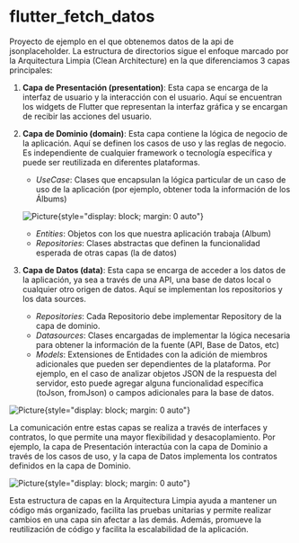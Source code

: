 # flutter_fetch_datos

Proyecto de ejemplo en el que obtenemos datos de la api de jsonplaceholder. La estructura de directorios sigue el enfoque marcado por la Arquitectura Limpia (Clean Architecture) en la que diferenciamos 3 capas principales:

1. **Capa de Presentación (presentation)**: Esta capa se encarga de la interfaz de usuario y la interacción con el usuario. Aquí se encuentran los widgets de Flutter que representan la interfaz gráfica y se encargan de recibir las acciones del usuario.

2. **Capa de Dominio (domain)**: Esta capa contiene la lógica de negocio de la aplicación. Aquí se definen los casos de uso y las reglas de negocio. Es independiente de cualquier framework o tecnología específica y puede ser reutilizada en diferentes plataformas.

	- *UseCase*: Clases que encapsulan la lógica particular de un caso de uso de la aplicación (por ejemplo, obtener toda la información de los Álbums)
	
	![Picture](https://i0.wp.com/resocoder.com/wp-content/uploads/2019/08/domain-layer-diagram.png?w=141&ssl=1){style="display: block; margin: 0 auto"}
	
	-  *Entities*: Objetos con los que nuestra aplicación trabaja (Album)
	- *Repositories*: Clases abstractas que definen la funcionalidad esperada de otras capas (la de datos)

 
3. **Capa de Datos (data)**: Esta capa se encarga de acceder a los datos de la aplicación, ya sea a través de una API, una base de datos local o cualquier otro origen de datos. Aquí se implementan los repositorios y los data sources.

	- *Repositories*: Cada Repositorio debe implementar Repository de la capa de dominio.
	- *Datasources*: Clases encargadas de implementar la lógica necesaria para obtener la información de la fuente (API, Base de Datos, etc)
	- *Models*: Extensiones de Entidades con la adición de miembros adicionales que pueden ser dependientes de la plataforma. Por ejemplo, en el caso de analizar objetos JSON de la respuesta del servidor, esto puede agregar alguna funcionalidad específica (toJson, fromJson) o campos adicionales para la base de datos.

![Picture](https://i0.wp.com/resocoder.com/wp-content/uploads/2019/08/data-layer-diagram.png?w=329&ssl=1){style="display: block; margin: 0 auto"}

La comunicación entre estas capas se realiza a través de interfaces y contratos, lo que permite una mayor flexibilidad y desacoplamiento. Por ejemplo, la capa de Presentación interactúa con la capa de Dominio a través de los casos de uso, y la capa de Datos implementa los contratos definidos en la capa de Dominio.

  

![Picture](https://i0.wp.com/resocoder.com/wp-content/uploads/2019/08/Clean-Architecture-Flutter-Diagram.png?w=556&ssl=1){style="display: block; margin: 0 auto"}

  

Esta estructura de capas en la Arquitectura Limpia ayuda a mantener un código más organizado, facilita las pruebas unitarias y permite realizar cambios en una capa sin afectar a las demás. Además, promueve la reutilización de código y facilita la escalabilidad de la aplicación.
